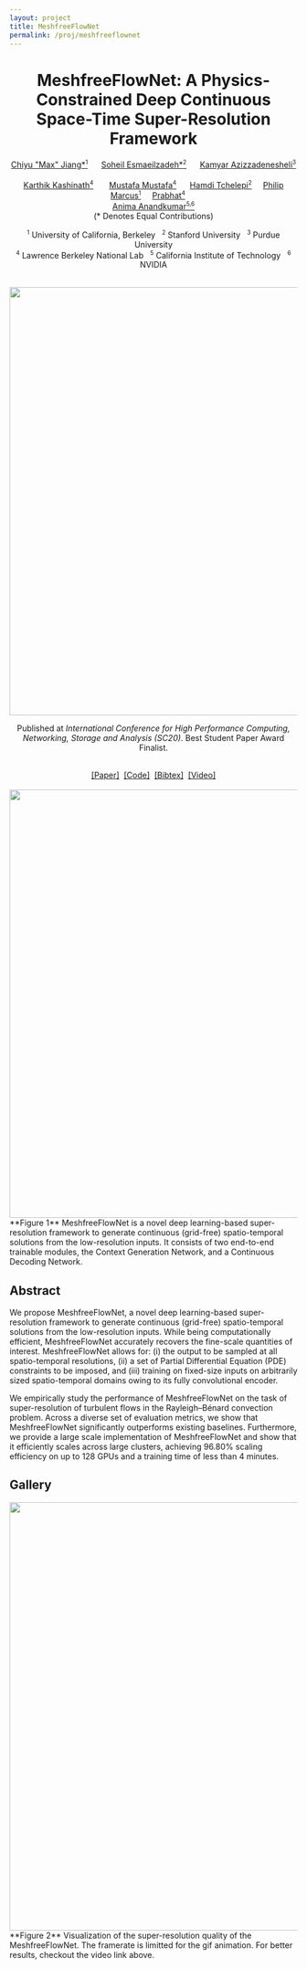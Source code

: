 ```yaml
---
layout: project
title: MeshfreeFlowNet
permalink: /proj/meshfreeflownet
---
```

<head>
<style>
sup {
    vertical-align: super;
    font-size: 10px;
}
</style>
</head>
<center>
<h1> MeshfreeFlowNet: A Physics-Constrained Deep Continuous Space-Time Super-Resolution Framework </h1>
<a href="http://www.maxjiang.ml/">Chiyu "Max" Jiang*<sup>1</sup></a> &nbsp; &nbsp; &nbsp;<a href="https://soheilesm.github.io/">Soheil Esmaeilzadeh*<sup>2</sup></a> &nbsp; &nbsp; &nbsp;<a href="https://www.cs.purdue.edu/homes/kamyar/">Kamyar Azizzadenesheli<sup>3</sup></a> &nbsp; &nbsp; &nbsp;<br><a href="http://www.nersc.gov/about/nersc-staff/data-analytics-services/karthik-kashinath/">Karthik Kashinath<sup>4</sup></a> &nbsp; &nbsp; &nbsp;
<a href="https://www.nersc.gov/about/nersc-staff/data-analytics-services/mustafa-mustafa/">Mustafa Mustafa<sup>4</sup></a> &nbsp; &nbsp; &nbsp;<a href="https://profiles.stanford.edu/hamdi-tchelepi">Hamdi Tchelepi<sup>2</sup></a>&nbsp; &nbsp; &nbsp;<a href="http://www.me.berkeley.edu/people/faculty/philip-s-marcus">Philip Marcus<sup>1</sup></a>&nbsp; &nbsp; &nbsp;<a href="http://www.nersc.gov/about/nersc-staff/data-analytics-services/prabhat/">Prabhat<sup>4</sup></a>&nbsp; &nbsp; &nbsp;<br><a href="http://tensorlab.cms.caltech.edu/users/anima/">Anima Anandkumar<sup>5,6</sup></a><br/>(* Denotes Equal Contributions)<br/>

<sup>1</sup> University of California, Berkeley &nbsp;
<sup>2</sup> Stanford University &nbsp;
<sup>3</sup> Purdue University <br>
<sup>4</sup> Lawrence Berkeley National Lab &nbsp;
<sup>5</sup> California Institute of Technology &nbsp;
<sup>6</sup> NVIDIA <br>

<br>

<img src="{{ site.baseurl }}/assets/img/meshfreeflownet/mffn_logo.png" width="750"/>

<br>

Published at <i>International Conference for High Performance Computing, Networking, Storage and Analysis (SC20)</i>. Best Student Paper Award Finalist.

<br>
<a href="https://arxiv.org/pdf/2005.01463.pdf">[Paper]</a>&nbsp;&nbsp;<a href="https://github.com/maxjiang93/space_time_pde">[Code]</a>&nbsp;&nbsp;<a href="#" onclick="window.location.href='{{ site.baseurl }}/assets/bib/jiang2020meshfreeflownet.txt'">[Bibtex]</a>&nbsp;&nbsp;<a href="https://youtu.be/mjqwPch9gDo">[Video]</a>
<br>
<br>
<img src="{{ site.baseurl }}/assets/img/meshfreeflownet/teaser_wide.png" width="750"/>
</center>
**Figure 1** MeshfreeFlowNet is a novel deep learning-based super-resolution framework to generate continuous (grid-free) spatio-temporal solutions from the low-resolution inputs. It consists of two end-to-end trainable modules, the Context Generation Network, and a Continuous Decoding Network.

## Abstract

We propose MeshfreeFlowNet, a novel deep learning-based super-resolution framework to generate continuous (grid-free) spatio-temporal solutions from the low-resolution inputs. While being computationally efficient, MeshfreeFlowNet accurately recovers the fine-scale quantities of interest. MeshfreeFlowNet allows for: (i) the output to be sampled at all spatio-temporal resolutions, (ii) a set of Partial Differential Equation (PDE) constraints to be imposed, and (iii) training on fixed-size inputs on arbitrarily sized spatio-temporal domains owing to its fully convolutional encoder.

We empirically study the performance of MeshfreeFlowNet on the task of super-resolution of turbulent flows in the Rayleigh–Bénard convection problem. Across a diverse set of evaluation metrics, we show that MeshfreeFlowNet significantly outperforms existing baselines. Furthermore, we provide a large scale implementation of MeshfreeFlowNet and show that it efficiently scales across large clusters, achieving 96.80% scaling efficiency on up to 128 GPUs and a training time of less than 4 minutes.

## Gallery
<center>
<img src="{{ site.baseurl }}/assets/img/meshfreeflownet/teaser_wide.gif" width="750"/>
</center>
**Figure 2** Visualization of the super-resolution quality of the MeshfreeFlowNet. The framerate is limitted for the gif animation. For better results, checkout the video link above.
